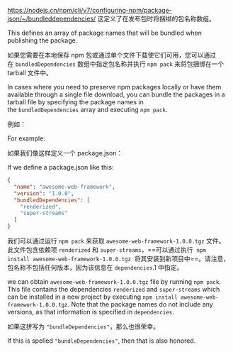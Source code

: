 https://nodejs.cn/npm/cli/v7/configuring-npm/package-json/~/bundleddependencies/
这定义了在发布包时将捆绑的包名称数组。

This defines an array of package names that will be bundled when publishing the package.

如果您需要在本地保存 npm 包或通过单个文件下载使它们可用，您可以通过在 `bundledDependencies` 数组中指定包名称并执行 `npm pack` 来将包捆绑在一个 tarball 文件中。

In cases where you need to preserve npm packages locally or have them available through a single file download, you can bundle the packages in a tarball file by specifying the package names in the `bundledDependencies` array and executing `npm pack`.

例如：

For example:

如果我们像这样定义一个 package.json：

If we define a package.json like this:

```json
{
  "name": "awesome-web-framework",
  "version": "1.0.0",
  "bundledDependencies": [
    "renderized",
    "super-streams"
  ]
}
```

我们可以通过运行 `npm pack` 来获取 `awesome-web-framework-1.0.0.tgz` 文件。此文件包含依赖项 `renderized` 和 `super-streams`，==可以通过执行  `npm install awesome-web-framework-1.0.0.tgz`  将其安装到新项目中==。请注意，包名称不包括任何版本，因为该信息在 `dependencies`.1 中指定。

we can obtain `awesome-web-framework-1.0.0.tgz` file by running `npm pack`. This file contains the dependencies `renderized` and `super-streams` which can be installed in a new project by executing `npm install awesome-web-framework-1.0.0.tgz`. Note that the package names do not include any versions, as that information is specified in `dependencies`.

如果这拼写为 `"bundleDependencies"`，那么也很荣幸。

If this is spelled `"bundleDependencies"`, then that is also honored.